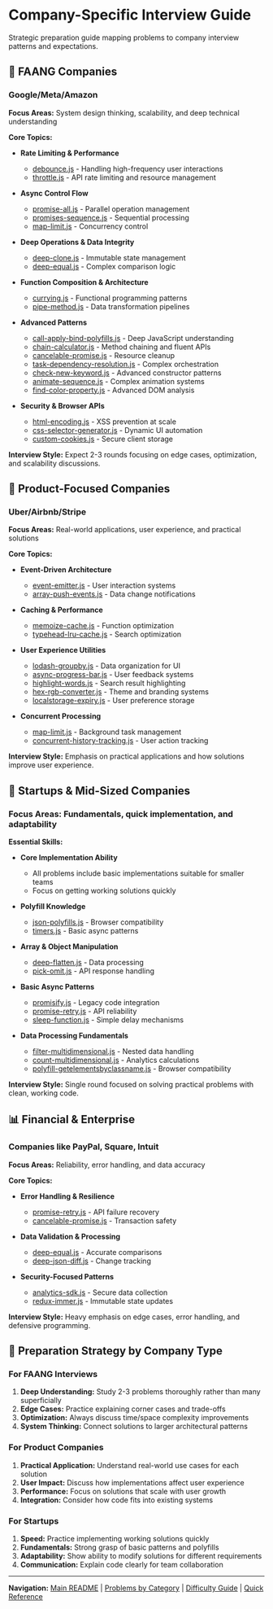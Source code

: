 # Company-Specific Interview Guide

Strategic preparation guide mapping problems to company interview patterns and expectations.

## 🏢 FAANG Companies

### Google/Meta/Amazon
**Focus Areas:** System design thinking, scalability, and deep technical understanding

**Core Topics:**
- **Rate Limiting & Performance**
  - [debounce.js](./functions/debounce.js) - Handling high-frequency user interactions
  - [throttle.js](./functions/throttle.js) - API rate limiting and resource management

- **Async Control Flow**
  - [promise-all.js](./promises/promise-all.js) - Parallel operation management
  - [promises-sequence.js](./async-patterns/promises-sequence.js) - Sequential processing
  - [map-limit.js](./async-patterns/map-limit.js) - Concurrency control

- **Deep Operations & Data Integrity**
  - [deep-clone.js](./objects/deep-clone.js) - Immutable state management
  - [deep-equal.js](./objects/deep-equal.js) - Complex comparison logic

- **Function Composition & Architecture**
  - [currying.js](./functions/currying.js) - Functional programming patterns
  - [pipe-method.js](./functions/pipe-method.js) - Data transformation pipelines

- **Advanced Patterns**
  - [call-apply-bind-polyfills.js](./polyfills/call-apply-bind-polyfills.js) - Deep JavaScript understanding
  - [chain-calculator.js](./utilities/chain-calculator.js) - Method chaining and fluent APIs
  - [cancelable-promise.js](./promises/cancelable-promise.js) - Resource cleanup
  - [task-dependency-resolution.js](./async-patterns/task-dependency-resolution.js) - Complex orchestration
  - [check-new-keyword.js](./utilities/check-new-keyword.js) - Advanced constructor patterns
  - [animate-sequence.js](./dom-utilities/animate-sequence.js) - Complex animation systems
  - [find-color-property.js](./dom-utilities/find-color-property.js) - Advanced DOM analysis

- **Security & Browser APIs**
  - [html-encoding.js](./dom-utilities/html-encoding.js) - XSS prevention at scale
  - [css-selector-generator.js](./dom-utilities/css-selector-generator.js) - Dynamic UI automation
  - [custom-cookies.js](./storage/custom-cookies.js) - Secure client storage

**Interview Style:** Expect 2-3 rounds focusing on edge cases, optimization, and scalability discussions.

## 🚗 Product-Focused Companies

### Uber/Airbnb/Stripe
**Focus Areas:** Real-world applications, user experience, and practical solutions

**Core Topics:**
- **Event-Driven Architecture**
  - [event-emitter.js](./data-structures/event-emitter.js) - User interaction systems
  - [array-push-events.js](./arrays/array-push-events.js) - Data change notifications

- **Caching & Performance**
  - [memoize-cache.js](./utilities/memoize-cache.js) - Function optimization
  - [typehead-lru-cache.js](./data-structures/typehead-lru-cache.js) - Search optimization

- **User Experience Utilities**
  - [lodash-groupby.js](./arrays/lodash-groupby.js) - Data organization for UI
  - [async-progress-bar.js](./async-patterns/async-progress-bar.js) - User feedback systems
  - [highlight-words.js](./dom-utilities/highlight-words.js) - Search result highlighting
  - [hex-rgb-converter.js](./utilities/hex-rgb-converter.js) - Theme and branding systems
  - [localstorage-expiry.js](./storage/localstorage-expiry.js) - User preference storage

- **Concurrent Processing**
  - [map-limit.js](./async-patterns/map-limit.js) - Background task management
  - [concurrent-history-tracking.js](./utilities/concurrent-history-tracking.js) - User action tracking

**Interview Style:** Emphasis on practical applications and how solutions improve user experience.

## 🌱 Startups & Mid-Sized Companies

### Focus Areas: Fundamentals, quick implementation, and adaptability

**Essential Skills:**
- **Core Implementation Ability**
  - All problems include basic implementations suitable for smaller teams
  - Focus on getting working solutions quickly

- **Polyfill Knowledge**
  - [json-polyfills.js](./polyfills/json-polyfills.js) - Browser compatibility
  - [timers.js](./polyfills/timers.js) - Basic async patterns

- **Array & Object Manipulation**
  - [deep-flatten.js](./arrays/deep-flatten.js) - Data processing
  - [pick-omit.js](./objects/pick-omit.js) - API response handling

- **Basic Async Patterns**
  - [promisify.js](./utilities/promisify.js) - Legacy code integration
  - [promise-retry.js](./promises/promise-retry.js) - API reliability
  - [sleep-function.js](./utilities/sleep-function.js) - Simple delay mechanisms

- **Data Processing Fundamentals**
  - [filter-multidimensional.js](./utilities/filter-multidimensional.js) - Nested data handling
  - [count-multidimensional.js](./utilities/count-multidimensional.js) - Analytics calculations
  - [polyfill-getelementsbyclassname.js](./dom-utilities/polyfill-getelementsbyclassname.js) - Browser compatibility

**Interview Style:** Single round focused on solving practical problems with clean, working code.

## 📊 Financial & Enterprise

### Companies like PayPal, Square, Intuit
**Focus Areas:** Reliability, error handling, and data accuracy

**Core Topics:**
- **Error Handling & Resilience**
  - [promise-retry.js](./promises/promise-retry.js) - API failure recovery
  - [cancelable-promise.js](./promises/cancelable-promise.js) - Transaction safety

- **Data Validation & Processing**
  - [deep-equal.js](./objects/deep-equal.js) - Accurate comparisons
  - [deep-json-diff.js](./objects/deep-json-diff.js) - Change tracking

- **Security-Focused Patterns**
  - [analytics-sdk.js](./utilities/analytics-sdk.js) - Secure data collection
  - [redux-immer.js](./utilities/redux-immer.js) - Immutable state updates

**Interview Style:** Heavy emphasis on edge cases, error handling, and defensive programming.

## 🎯 Preparation Strategy by Company Type

### For FAANG Interviews
1. **Deep Understanding:** Study 2-3 problems thoroughly rather than many superficially
2. **Edge Cases:** Practice explaining corner cases and trade-offs
3. **Optimization:** Always discuss time/space complexity improvements
4. **System Thinking:** Connect solutions to larger architectural patterns

### For Product Companies
1. **Practical Application:** Understand real-world use cases for each solution
2. **User Impact:** Discuss how implementations affect user experience
3. **Performance:** Focus on solutions that scale with user growth
4. **Integration:** Consider how code fits into existing systems

### For Startups
1. **Speed:** Practice implementing working solutions quickly
2. **Fundamentals:** Strong grasp of basic patterns and polyfills
3. **Adaptability:** Show ability to modify solutions for different requirements
4. **Communication:** Explain code clearly for team collaboration

---

**Navigation:** [Main README](./README.md) | [Problems by Category](./problems-by-category.md) | [Difficulty Guide](./difficulty-guide.md) | [Quick Reference](./quick-reference.md)